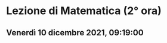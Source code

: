 # Lezione di Matematica (2° ora)
## Venerdì 10 dicembre 2021, 09:19:00



$$
$$
<!--stackedit_data:
eyJoaXN0b3J5IjpbNzUzNTk0MTkxXX0=
-->